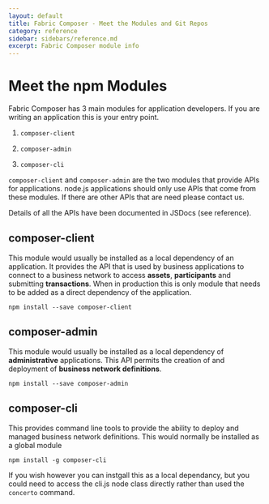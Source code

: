 ```yaml
---
layout: default
title: Fabric Composer - Meet the Modules and Git Repos
category: reference
sidebar: sidebars/reference.md
excerpt: Fabric Composer module info
---
```

# Meet the npm Modules

Fabric Composer has 3 main modules for application developers. If you are writing an application this is your entry point.

1. `composer-client`

2. `composer-admin`

3. `composer-cli`

`composer-client` and `composer-admin` are the two modules that provide APIs for applications. node.js applications should only use APIs that come from these modules. If there are other APIs that are need please contact us.

Details of all the APIs have been documented in JSDocs (see reference).

## composer-client
This module would usually be installed as a local dependency of an application. It provides the API that is used by business applications to connect to a business network to access __assets__, __participants__ and submitting __transactions__. When in production this is only module that needs to be added as a direct dependency of the application.

```
npm install --save composer-client
```

## composer-admin
This module would usually be installed as a local dependency of **administrative** applications. This API permits the creation of and deployment of __business network definitions__.

```
npm install --save composer-admin
```

## composer-cli
This provides command line tools to provide the ability to deploy and managed business network definitions. This would normally be installed as a global module

```
npm install -g composer-cli
```
If you wish however you can instgall this as a local dependancy, but you could need to access the cli.js node class directly rather than used the `concerto` command.
